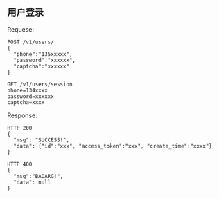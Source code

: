 用户登录
--------

Requese:
```
POST /v1/users/
{
  "phone":"135xxxxx",
  "password":"xxxxxx",
  "captcha":"xxxxxx"
}
```
```
GET /v1/users/session
phone=134xxxx
password=xxxxxx
captcha=xxxx
```

Response:
```
HTTP 200
{
  "msg": "SUCCESS!",
  "data": {"id":"xxx", "access_token":"xxx", "create_time":"xxxx"}
}
```
```
HTTP 400
{
  "msg":"BADARG!",
  "data": null
}
```

